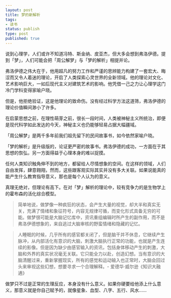 ```yaml
---
layout: post
title: 梦的新解析
tags: 
- 读书
status: publish
type: post
published: true
---
```


说到心理学，人们或许不知道冯特、斯金纳、皮亚杰，但大多会想到弗洛伊德。提到「梦」，人们可能会把「周公解梦」与「梦的解析」相提并论。

弗洛伊德之伟大在于，他用超凡的努力工作和严谨的思辨能力构建了一套宏大、晦涩而又令人着迷的理论，开启了人类探索心灵世界的全新领域。他的理论对文化、艺术影响巨大，一如后现代主义对建筑艺术的影响。他凭借一己之力让心理学这门冷门学科变得家喻户晓。

但是，他拒绝验证，这是他理论的致命伤。没有经过科学方法这道筛，弗洛伊德的理论价值瞬间渺小了许多。

在启蒙思想之前，在理性萌芽之前，很长一段时间，人类被神秘主义所统治，即便是现代科学如此发达的今天，神秘主义也仍能够轻易占据大幅疆域。

「周公解梦」是两千多年前我们祖先留下的民间故事书，如今依然家喻户晓。

「梦的解析」是升级版的，论证更严密的故事书。弗洛伊德的成功，一方面在于其思想的恢弘，另一方面得益于心理本身的难以捉摸。

任何人类知识触角伸不到的地方，都留给人尽情想象的空间。在这样的领域，人们自由发挥，肆意翱翔，然而，这些跟客观实际其实并没有多大关联。如果说能真的能产生什么教育指导意义，那也是每个人认为的意义。

真理无绝对，但理论有高下。在对「梦」解析的理论中，较有竞争力的是生物学上的霍布森的活化综合模型。

> 简单地说，做梦像一种疯狂的状态，会产生大量的视觉，却大半和真实无关，充满了情绪和象征符号，内容无规律可循，而变化形式具备无穷的可能。做梦很可能是大脑记忆库中，资讯重组编辑时所产生的副作用，而不是弗洛伊德想象的，来自逃过大脑审核的野蛮情绪和隐藏的记忆。

> 人睡眠的时候，几乎所有的感官都关闭了，但是脑干并不休息，它继续产生脉冲，从内部活化有意识的大脑，刺激大脑执行正常的功能，也就是产生连续的影像。但是因为缺少由感官输入的资讯，包括身体移动产生的刺激，大脑和外界的真实状况毫无关联。它只能全力以赴，创造幻想。当有意识的大脑清醒过来，重新掌握现实，所有的感觉和运动输入也正常时，大脑会回过头来审视这些幻想，想要寻求一个合理解释。- 爱德华·威尔逊《知识大融通》

做梦只不过是正常的生理反应，本身没有什么意义。如果你硬要给他添上什么意义，那意义就是你自己赋予的，就像星象、血型、八字、五行、风水……

